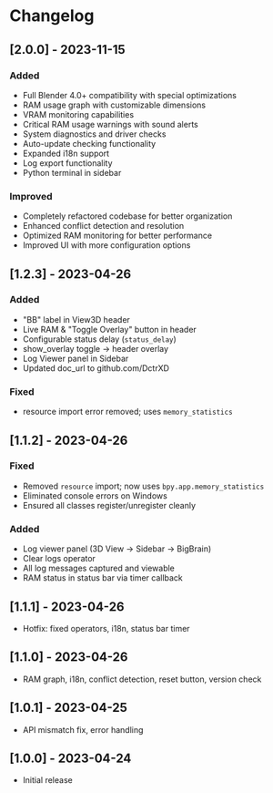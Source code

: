 # Changelog

## [2.0.0] - 2023-11-15
### Added
- Full Blender 4.0+ compatibility with special optimizations
- RAM usage graph with customizable dimensions
- VRAM monitoring capabilities
- Critical RAM usage warnings with sound alerts
- System diagnostics and driver checks
- Auto-update checking functionality
- Expanded i18n support
- Log export functionality
- Python terminal in sidebar

### Improved
- Completely refactored codebase for better organization
- Enhanced conflict detection and resolution
- Optimized RAM monitoring for better performance
- Improved UI with more configuration options

## [1.2.3] - 2023-04-26
### Added
- "BB" label in View3D header  
- Live RAM & "Toggle Overlay" button in header  
- Configurable status delay (`status_delay`)  
- show_overlay toggle → header overlay  
- Log Viewer panel in Sidebar  
- Updated doc_url to github.com/DctrXD  

### Fixed
- resource import error removed; uses `memory_statistics`

## [1.1.2] - 2023-04-26
### Fixed
- Removed `resource` import; now uses `bpy.app.memory_statistics`
- Eliminated console errors on Windows
- Ensured all classes register/unregister cleanly

### Added
- Log viewer panel (3D View → Sidebar → BigBrain)
- Clear logs operator
- All log messages captured and viewable
- RAM status in status bar via timer callback

## [1.1.1] - 2023-04-26
- Hotfix: fixed operators, i18n, status bar timer

## [1.1.0] - 2023-04-26
- RAM graph, i18n, conflict detection, reset button, version check

## [1.0.1] - 2023-04-25
- API mismatch fix, error handling

## [1.0.0] - 2023-04-24
- Initial release
